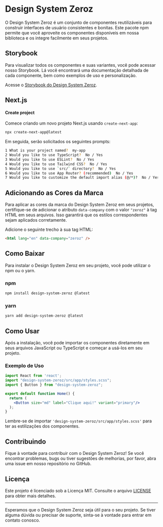 # Design System Zeroz

O Design System Zeroz é um conjunto de componentes reutilizáveis para construir interfaces de usuário consistentes e bonitas. Este pacote npm permite que você aproveite os componentes disponíveis em nossa biblioteca e os integre facilmente em seus projetos.

## Storybook

Para visualizar todos os componentes e suas variantes, você pode acessar nosso Storybook. Lá você encontrará uma documentação detalhada de cada componente, bem como exemplos de uso e personalização.

Acesse o [Storybook do Design System Zeroz](https://zeroz.vercel.app/).

## Next.js
#### Create project

Comece criando um novo projeto Next.js usando `create-next-app`:

```bash
npx create-next-app@latest
```
Em seguida, serão solicitados os seguintes prompts:
```bash
1 What is your project named?  my-app
2 Would you like to use TypeScript?  No / Yes
3 Would you like to use ESLint?  No / Yes
4 Would you like to use Tailwind CSS?  No / Yes
5 Would you like to use `src/` directory?  No / Yes
6 Would you like to use App Router? (recommended)  No / Yes
7 Would you like to customize the default import alias (@/*)?  No / Yes
```
## Adicionando as Cores da Marca

Para aplicar as cores da marca do Design System Zeroz em seus projetos, certifique-se de adicionar o atributo `data-company` com o valor `"zeroz"` à tag HTML em seus arquivos. Isso garantirá que os estilos correspondentes sejam aplicados corretamente.

Adicione o seguinte trecho à sua tag HTML:

```html
<html lang="en" data-company="zeroz" />
 ```

## Como Baixar

Para instalar o Design System Zeroz em seu projeto, você pode utilizar o npm ou o yarn.

### npm

```bash
npm install design-system-zeroz @latest
```

### yarn

```bash
yarn add design-system-zeroz @latest
```

## Como Usar

Após a instalação, você pode importar os componentes diretamente em seus arquivos JavaScript ou TypeScript e começar a usá-los em seu projeto.

### Exemplo de Uso

```jsx
import React from 'react';
import "design-system-zeroz/src/app/styles.scss";
import { Button } from "design-system-zeroz";

export default function Home() {
  return (
    <Button size="md" label="Clique aqui!" variant="primary"/>
  );
}

```

Lembre-se de importar `'design-system-zeroz/src/app/styles.scss'` para ter as estilizações dos componentes.

## Contribuindo

Fique à vontade para contribuir com o Design System Zeroz! Se você encontrar problemas, bugs ou tiver sugestões de melhorias, por favor, abra uma issue em nosso repositório no GitHub.

## Licença

Este projeto é licenciado sob a Licença MIT. Consulte o arquivo [LICENSE](LICENSE) para obter mais detalhes.

---

Esperamos que o Design System Zeroz seja útil para o seu projeto. Se tiver alguma dúvida ou precisar de suporte, sinta-se à vontade para entrar em contato conosco.